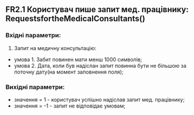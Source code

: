 ## FR2.1 Користувач пише запит мед. працівнику: RequestsfortheMedicalConsultants()
### Вхідні параметри:
1. Запит на медичну консультацію:
- умова 1. Забит повинен мати менш 1000 символів;
- умова 2. Дата, коли був надіслан запит повинна бути не більшою за поточну дату(на момент заповнення поля);

### Вихідні параметри:
- значення = 1 - користувач успішно надіслав запит мед. працівнику;
- значення = -1 - запит не відповідає умовам;
